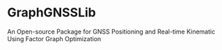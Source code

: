 # GraphGNSSLib
An Open-source Package for GNSS Positioning and Real-time Kinematic Using Factor Graph Optimization

